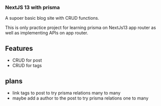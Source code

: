### NextJS 13 with prisma

A supoer basic blog site with CRUD functions.

This is only practice project for learning prisma on NextJs13 app router as well as implementing APIs on app router.

## Features
 - CRUD for post
 - CRUD for tags


## plans
  - link tags to post to try prisma relations many to many
  - maybe add a author to the post to try prisma relations one to many

